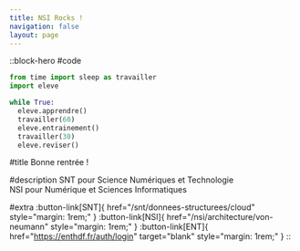 ```yaml
---
title: NSI Rocks !
navigation: false
layout: page
---
```


::block-hero
#code
```py
from time import sleep as travailler
import eleve

while True:
  eleve.apprendre()
  travailler(60)
  eleve.entrainement()
  travailler(30)
  eleve.reviser()
```

#title
Bonne rentrée !

#description
SNT pour Science Numériques et Technologie  
NSI pour Numérique et Sciences Informatiques

#extra
:button-link[SNT]{ href="/snt/donnees-structurees/cloud" style="margin: 1rem;" }
:button-link[NSI]{ href="/nsi/architecture/von-neumann" style="margin: 1rem;" }
:button-link[ENT]{ href="https://enthdf.fr/auth/login" target="blank" style="margin: 1rem;" }
::